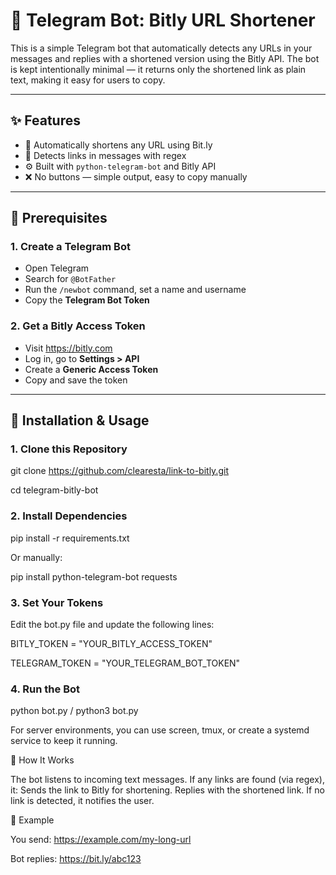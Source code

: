 # 🤖 Telegram Bot: Bitly URL Shortener

This is a simple Telegram bot that automatically detects any URLs in your messages and replies with a shortened version using the Bitly API. The bot is kept intentionally minimal — it returns only the shortened link as plain text, making it easy for users to copy.

---

## ✨ Features

- 🔗 Automatically shortens any URL using Bit.ly
- 📎 Detects links in messages with regex
- ⚙️ Built with `python-telegram-bot` and Bitly API
- ❌ No buttons — simple output, easy to copy manually

---

## 🧰 Prerequisites

### 1. Create a Telegram Bot
- Open Telegram
- Search for `@BotFather`
- Run the `/newbot` command, set a name and username
- Copy the **Telegram Bot Token**

### 2. Get a Bitly Access Token
- Visit https://bitly.com
- Log in, go to **Settings > API**
- Create a **Generic Access Token**
- Copy and save the token

---

## 🚀 Installation & Usage

### 1. Clone this Repository

git clone https://github.com/clearesta/link-to-bitly.git

cd telegram-bitly-bot

### 2. Install Dependencies
pip install -r requirements.txt

Or manually:

pip install python-telegram-bot requests

### 3. Set Your Tokens
Edit the bot.py file and update the following lines:

BITLY_TOKEN = "YOUR_BITLY_ACCESS_TOKEN"

TELEGRAM_TOKEN = "YOUR_TELEGRAM_BOT_TOKEN"

### 4. Run the Bot
python bot.py / python3 bot.py

For server environments, you can use screen, tmux, or create a systemd service to keep it running.

🧠 How It Works

The bot listens to incoming text messages.
If any links are found (via regex), it:
Sends the link to Bitly for shortening.
Replies with the shortened link.
If no link is detected, it notifies the user.

🧾 Example

You send:
https://example.com/my-long-url

Bot replies:
https://bit.ly/abc123
